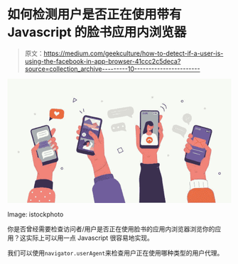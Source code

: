 # 如何检测用户是否正在使用带有 Javascript 的脸书应用内浏览器

> 原文：<https://medium.com/geekculture/how-to-detect-if-a-user-is-using-the-facebook-in-app-browser-41ccc2c5deca?source=collection_archive---------10----------------------->

![](img/e40ca9f10edadf9e21080f183e1d03a6.png)

Image: istockphoto

你是否曾经需要检查访问者/用户是否正在使用脸书的应用内浏览器浏览你的应用？这实际上可以用一点 Javascript 很容易地实现。

我们可以使用`navigator.userAgent`来检查用户正在使用哪种类型的用户代理。
